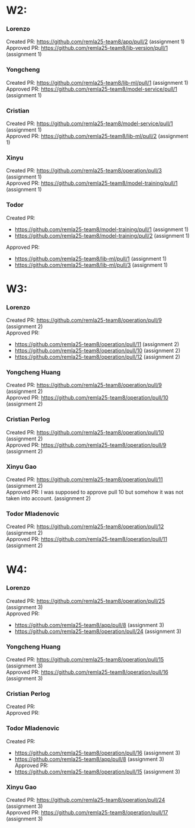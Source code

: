 # W2:

### Lorenzo

Created PR: https://github.com/remla25-team8/app/pull/2  (assignment 1)  <br>
Approved PR: https://github.com/remla25-team8/lib-version/pull/1  (assignment 1)

### Yongcheng

Created PR: https://github.com/remla25-team8/lib-ml/pull/1  (assignment 1)<br>
Approved PR: https://github.com/remla25-team8/model-service/pull/1  (assignment 1)

### Cristian

Created PR: https://github.com/remla25-team8/model-service/pull/1  (assignment 1)<br>
Approved PR: https://github.com/remla25-team8/lib-ml/pull/2  (assignment 1)

### Xinyu

Created PR: https://github.com/remla25-team8/operation/pull/3   (assignment 1)<br>
Approved PR: https://github.com/remla25-team8/model-training/pull/1  (assignment 1)

### Todor

Created PR: 
- https://github.com/remla25-team8/model-training/pull/1  (assignment 1)
- https://github.com/remla25-team8/model-training/pull/2  (assignment 1)

Approved PR: 
- https://github.com/remla25-team8/lib-ml/pull/1  (assignment 1)
- https://github.com/remla25-team8/lib-ml/pull/3  (assignment 1)


# W3:

### Lorenzo
Created PR: https://github.com/remla25-team8/operation/pull/9  (assignment 2) <br>
Approved PR:
- https://github.com/remla25-team8/operation/pull/11  (assignment 2)
- https://github.com/remla25-team8/operation/pull/10  (assignment 2)
- https://github.com/remla25-team8/operation/pull/12  (assignment 2)

### Yongcheng Huang
Created PR: https://github.com/remla25-team8/operation/pull/9  (assignment 2)<br>
Approved PR: https://github.com/remla25-team8/operation/pull/10  (assignment 2)

### Cristian Perlog
Created PR: https://github.com/remla25-team8/operation/pull/10  (assignment 2)<br>
Approved PR: https://github.com/remla25-team8/operation/pull/9  (assignment 2)

### Xinyu Gao
Created PR: https://github.com/remla25-team8/operation/pull/11  (assignment 2)<br>
Approved PR: I was supposed to approve pull 10 but somehow it was not taken into account.  (assignment 2)

### Todor Mladenovic
Created PR: https://github.com/remla25-team8/operation/pull/12  (assignment 2)<br>
Approved PR: https://github.com/remla25-team8/operation/pull/11  (assignment 2)


# W4:

### Lorenzo
Created PR: https://github.com/remla25-team8/operation/pull/25  (assignment 3) <br>
Approved PR: 
- https://github.com/remla25-team8/app/pull/8  (assignment 3)
- https://github.com/remla25-team8/operation/pull/24  (assignment 3)

### Yongcheng Huang
Created PR: https://github.com/remla25-team8/operation/pull/15  (assignment 3)<br>
Approved PR: https://github.com/remla25-team8/operation/pull/16  (assignment 3)

### Cristian Perlog
Created PR: <br>
Approved PR: 

### Todor Mladenovic
Created PR:
- https://github.com/remla25-team8/operation/pull/16  (assignment 3)
- https://github.com/remla25-team8/app/pull/8  (assignment 3) <br>
Approved PR:
- https://github.com/remla25-team8/operation/pull/15  (assignment 3)

### Xinyu Gao
Created PR: https://github.com/remla25-team8/operation/pull/24  (assignment 3) <br>
Approved PR: https://github.com/remla25-team8/operation/pull/17  (assignment 3)
